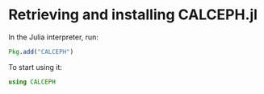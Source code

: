 
# Retrieving and installing CALCEPH.jl

In the Julia interpreter, run:

```julia
Pkg.add("CALCEPH")
```

To start using it:

```julia
using CALCEPH
```
